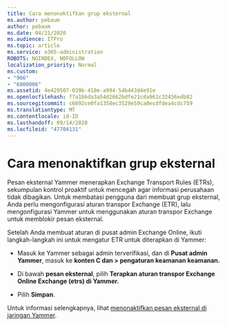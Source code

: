 ```yaml
---
title: Cara menonaktifkan grup eksternal
ms.author: pebaum
author: pebaum
ms.date: 04/21/2020
ms.audience: ITPro
ms.topic: article
ms.service: o365-administration
ROBOTS: NOINDEX, NOFOLLOW
localization_priority: Normal
ms.custom:
- "966"
- "6000006"
ms.assetid: 4e429507-039b-410e-a994-54b443d4e91e
ms.openlocfilehash: f7a1bbda3a54d2662bdfe21cda961c32456edb82
ms.sourcegitcommit: c6692ce0fa1358ec3529e59ca0ecdfdea4cdc759
ms.translationtype: MT
ms.contentlocale: id-ID
ms.lasthandoff: 09/14/2020
ms.locfileid: "47704131"
---
```

# <a name="how-to-disable-external-groups"></a>Cara menonaktifkan grup eksternal

Pesan eksternal Yammer menerapkan Exchange Transport Rules (ETRs), sekumpulan kontrol proaktif untuk mencegah agar informasi perusahaan tidak dibagikan. Untuk membatasi pengguna dari membuat grup eksternal, Anda perlu mengonfigurasi aturan transpor Exchange (ETR), lalu mengonfigurasi Yammer untuk menggunakan aturan transpor Exchange untuk memblokir pesan eksternal.
  
Setelah Anda membuat aturan di pusat admin Exchange Online, ikuti langkah-langkah ini untuk mengatur ETR untuk diterapkan di Yammer:
  
- Masuk ke Yammer sebagai admin terverifikasi, dan di **Pusat admin Yammer**, masuk ke **konten C dan \> pengaturan keamanan keamanan.**

- Di bawah **pesan eksternal**, pilih **Terapkan aturan transpor Exchange Online Exchange (etrs) di Yammer.**

- Pilih **Simpan**.

Untuk informasi selengkapnya, lihat [menonaktifkan pesan eksternal di jaringan Yammer](https://docs.microsoft.com/yammer/work-with-external-users/disable-external-messaging).
  